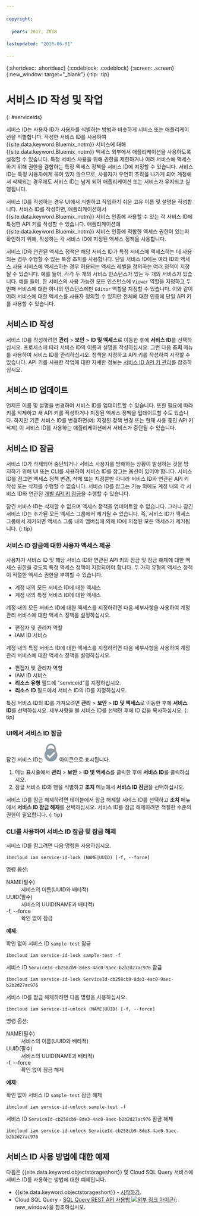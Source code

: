 ```yaml
---

copyright:

  years: 2017, 2018
  
lastupdated: "2018-06-01"

---
```


{:shortdesc: .shortdesc}
{:codeblock: .codeblock}
{:screen: .screen}
{:new_window: target="_blank"}
{:tip: .tip}

# 서비스 ID 작성 및 작업
{: #serviceids}

서비스 ID는 사용자 ID가 사용자를 식별하는 방법과 비슷하게 서비스 또는 애플리케이션을 식별합니다. 작성한 서비스 ID를 사용하여 {{site.data.keyword.Bluemix_notm}} 서비스에 대해 {{site.data.keyword.Bluemix_notm}} 액세스 외부에서 애플리케이션을 사용하도록 설정할 수 있습니다. 특정 서비스 사용을 위해 권한을 제한하거나 여러 서비스에 액세스하기 위해 권한을 결합하는 특정 액세스 정책을 서비스 ID에 지정할 수 있습니다. 서비스 ID는 특정 사용자에게 묶여 있지 않으므로, 사용자가 우연히 조직을 나가게 되어 계정에서 삭제되는 경우에도 서비스 ID는 남게 되어 애플리케이션 또는 서비스가 유지되고 실행됩니다.

서비스 ID를 작성하는 경우 UI에서 식별하고 작업하기 쉬운 고유 이름 및 설명을 작성합니다. 서비스 ID를 작성하면, 애플리케이션에서 {{site.data.keyword.Bluemix_notm}} 서비스 인증에 사용할 수 있는 각 서비스 ID에 특정한 API 키를 작성할 수 있습니다. 애플리케이션에 {{site.data.keyword.Bluemix_notm}} 서비스 인증에 적합한 액세스 권한이 있는지 확인하기 위해, 작성하는 각 서비스 ID에 지정된 액세스 정책을 사용합니다. 

서비스 ID와 연관된 액세스 정책은 해당 서비스 ID가 특정 서비스에 액세스하는 데 사용되는 경우 수행할 수 있는 특정 조치를 사용합니다. 단일 서비스 ID에는 여러 ID와 액세스 사용 서비스에 액세스하는 경우 허용되는 액세스 레벨을 정의하는 여러 정책이 지정될 수 있습니다. 예를 들어, 각각 두 개의 서비스 인스턴스가 있는 두 개의 서비스가 있습니다. 예를 들어, 한 서비스의 사용 가능한 모든 인스턴스에 `Viewer` 역할을 지정하고 두 번째 서비스에 대한 하나의 인스턴스에만 `Editor` 역할을 지정할 수 있습니다. 이와 같이 여러 서비스에 대한 액세스를 사용자 정의할 수 있지만 전체에 대한 인증에 단일 API 키를 사용할 수 있습니다.


## 서비스 ID 작성

서비스 ID를 작성하려면 **관리** &gt; **보안** &gt; **ID 및 액세스**로 이동한 후에 **서비스 ID**를 선택하십시오. 프로세스에 따라 서비스 ID의 이름과 설명을 작성하십시오. 그런 다음 **조치** 메뉴를 사용하여 서비스 ID를 관리하십시오. 정책을 지정하고 API 키를 작성하여 시작할 수 있습니다. API 키를 사용한 작업에 대한 자세한 정보는 [서비스 ID API 키 관리](/docs/iam/serviceid_keys.html#serviceidapikeys)를 참조하십시오. 

## 서비스 ID 업데이트

언제든 이름 및 설명을 변경하여 서비스 ID를 업데이트할 수 있습니다. 또한 필요에 따라 키를 삭제하고 새 API 키를 작성하거나 지정된 액세스 정책을 업데이트할 수도 있습니다. 하지만 기존 서비스 ID를 변경하면(예: 지정된 정책 변경 또는 현재 사용 중인 API 키 삭제) 이 서비스 ID를 사용하는 애플리케이션에서 서비스가 중단될 수 있습니다.

## 서비스 ID 잠금

서비스 ID가 삭제되어 중단되거나 서비스 사용자를 방해하는 상황이 발생하는 것을 방지하기 위해 UI 또는 CLI를 사용하여 서비스 ID를 잠그는 옵션이 있어야 합니다. 서비스 ID를 잠그면 액세스 정책 변경, 삭제 또는 지정뿐만 아니라 서비스 ID와 연관된 API 키 작성 또는 삭제를 수행할 수 없습니다. 서비스 ID를 잠그는 기능 외에도 계정 내의 각 서비스 ID와 연관된 [개별 API 키 잠금](/docs/iam/serviceid_keys.html#lockkey)을 수행할 수 있습니다. 

잠긴 서비스 ID는 삭제할 수 없으며 액세스 정책을 업데이트할 수 없습니다. 그러나 잠긴 서비스 ID는 추가된 모든 액세스 그룹에서 제거될 수 있습니다. 즉, 서비스 ID가 액세스 그룹에서 제거되면 액세스 그룹 내의 멤버십에 의해 ID에 지정된 모든 액세스가 제거됩니다.
{: tip}

### 서비스 ID 잠금에 대한 사용자 액세스 제공

사용자가 서비스 ID 및 해당 서비스 ID와 연관된 API 키의 잠금 및 잠금 해제에 대한 액세스 권한을 갖도록 특정 액세스 정책이 지정되어야 합니다. 두 가지 유형의 액세스 정책이 적절한 액세스 권한을 부여할 수 있습니다.

* 계정 내의 모든 서비스 ID에 대한 액세스
* 계정 내의 특정 서비스 ID에 대한 액세스

계정 내의 모든 서비스 ID에 대한 액세스를 지정하려면 다음 세부사항을 사용하여 계정 관리 서비스에 대한 액세스 정책을 설정하십시오.

* 편집자 및 관리자 역할 
* IAM ID 서비스

계정 내의 특정 서비스 ID에 대한 액세스를 지정하려면 다음 세부사항을 사용하여 계정 관리 서비스에 대한 액세스 정책을 설정하십시오.

* 편집자 및 관리자 역할
* IAM ID 서비스
* **리소스 유형** 필드에 "serviceid"를 지정하십시오. 
* **리소스 ID** 필드에서 서비스 ID의 ID를 지정하십시오.

특정 서비스 ID의 ID를 가져오려면 **관리** > **보안** > **ID 및 액세스**로 이동한 후에 **서비스 ID**를 선택하십시오. 세부사항을 볼 서비스 ID를 선택한 후에 ID 값을 복사하십시오.
{: tip}

### UI에서 서비스 ID 잠금

잠긴 서비스 ID는 ![잠김 아이콘](images/locked.svg "잠김") 아이콘으로 표시됩니다.

1. 메뉴 표시줄에서 **관리** &gt; **보안** &gt; **ID 및 액세스**를 클릭한 후에 **서비스 ID**를 클릭하십시오.
2. 잠글 서비스 ID의 행을 식별하고 **조치** 메뉴에서 **서비스 ID 잠금**을 선택하십시오.

서비스 ID를 잠금 해제하려면 테이블에서 잠금 해제할 서비스 ID를 선택하고 **조치** 메뉴에서 **서비스 ID 잠금 해제**를 선택하십시오. 서비스 ID를 잠금 해제하려면 적절한 수준의 권한이 필요합니다.
{: tip}

### CLI를 사용하여 서비스 ID 잠금 및 잠금 해제

서비스 ID를 잠그려면 다음 명령을 사용하십시오.

```
ibmcloud iam service-id-lock (NAME|UUID) [-f, --force]
```

명령 옵션:

<dl>
  <dt>NAME(필수)</dt>
  <dd>서비스의 이름(UUID와 배타적)</dd>
  <dt>UUID(필수)</dt>
  <dd>서비스의 UUID(NAME과 배타적)</dd>
  <dt>-f, --force</dt>
  <dd>확인 없이 잠금</dd>
</dl>

<strong>예제</strong>:

확인 없이 서비스 ID `sample-test` 잠금

```
ibmcloud iam service-id-lock sample-test -f
```

서비스 ID `ServiceId-cb258cb9-8de3-4ac0-9aec-b2b2d27ac976` 잠금

```
ibmcloud iam service-id-lock ServiceId-cb258cb9-8de3-4ac0-9aec-b2b2d27ac976
```

서비스 ID를 잠금 해제하려면 다음 명령을 사용하십시오.

 ```
ibmcloud iam service-id-unlock (NAME|UUID) [-f, --force]
```

명령 옵션:

<dl>
  <dt>NAME(필수)</dt>
  <dd>서비스의 이름(UUID와 배타적)</dd>
  <dt>UUID(필수)</dt>
  <dd>서비스의 UUID(NAME과 배타적)</dd>
  <dt>-f, --force</dt>
  <dd>확인 없이 잠금 해제</dd>
</dl>

<strong>예제</strong>:

확인 없이 서비스 ID `sample-test` 잠금 해제

```
ibmcloud iam service-id-unlock sample-test -f
```

서비스 ID `ServiceId-cb258cb9-8de3-4ac0-9aec-b2b2d27ac976` 잠금 해제

```
ibmcloud iam service-id-unlock ServiceId-cb258cb9-8de3-4ac0-9aec-b2b2d27ac976
```



## 서비스 ID 사용 방법에 대한 예제

다음은 {{site.data.keyword.objectstorageshort}} 및 Cloud SQL Query 서비스에 서비스 ID를 사용하는 방법에 대한 예제입니다.

- {{site.data.keyword.objectstorageshort}} - [시작하기](/docs/services/cloud-object-storage/getting-started-cli.html#getting-started-cli-).
- Cloud SQL Query - [SQL Query REST API 사용법 ![외부 링크 아이콘](../icons/launch-glyph.svg)](https://www.youtube.com/embed/s6S4AdJItHk?rel=0){: new_window}을 참조하십시오.

